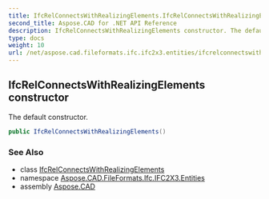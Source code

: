 ```yaml
---
title: IfcRelConnectsWithRealizingElements.IfcRelConnectsWithRealizingElements
second_title: Aspose.CAD for .NET API Reference
description: IfcRelConnectsWithRealizingElements constructor. The default constructor
type: docs
weight: 10
url: /net/aspose.cad.fileformats.ifc.ifc2x3.entities/ifcrelconnectswithrealizingelements/ifcrelconnectswithrealizingelements/
---
```

## IfcRelConnectsWithRealizingElements constructor

The default constructor.

```csharp
public IfcRelConnectsWithRealizingElements()
```

### See Also

* class [IfcRelConnectsWithRealizingElements](../)
* namespace [Aspose.CAD.FileFormats.Ifc.IFC2X3.Entities](../../ifcrelconnectswithrealizingelements/)
* assembly [Aspose.CAD](../../../)


